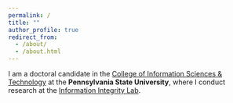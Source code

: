 ```yaml
---
permalink: /
title: ""
author_profile: true
redirect_from: 
  - /about/
  - /about.html
---
```


I am a doctoral candidate in the [College of Information Sciences & Technology](https://ist.psu.edu/) at the **Pennsylvania State University**, where I conduct research at the [Information Integrity Lab](https://www.rajtmajerlab.net/).
